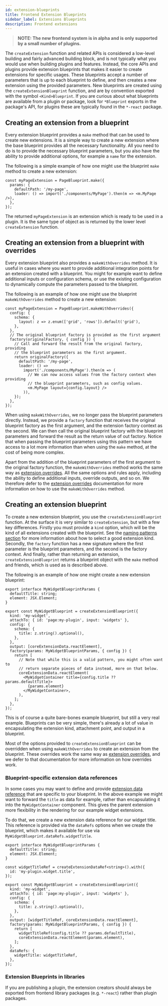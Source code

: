 ```yaml
---
id: extension-blueprints
title: Frontend Extension Blueprints
sidebar_label: Extensions Blueprints
description: Frontend extensions
---
```


> **NOTE: The new frontend system is in alpha and is only supported by a small number of plugins.**

The `createExtension` function and related APIs is considered a low-level building and fairly advanced building block, and is not typically what you would use when building plugins and features. Instead, the core APIs and plugins provide extension blueprints that makes it easier to create extensions for specific usages. These blueprints accept a number of parameters that is up to each blueprint to define, and then creates a new extension using the provided parameters. New blueprints are created using the `createExtensionBlueprint` function, and are by convention exported with the symbol `<Kind>Blueprint`. If you are curious about what blueprints are available from a plugin or package, look for `*Blueprint` exports in the package's API, for plugins these are typically found in the `*-react` package.

## Creating an extension from a blueprint

Every extension blueprint provides a `make` method that can be used to create new extensions. It is a simple way to create a new extension where the base blueprint provides all the necessary functionality. All you need to do is to provide the necessary blueprint parameters, but you also have the ability to provide additional options, for example a `name` for the extension.

The following is a simple example of how one might use the blueprint `make` method to create a new extension:

```tsx
const myPageExtension = PageBlueprint.make({
  params: {
    defaultPath: '/my-page',
    loader: () => import('./components/MyPage').then(m => <m.MyPage />),
  },
});
```

The returned `myPageExtension` is an extension which is ready to be used in a plugin. It is the same type of object as is returned by the lower level `createExtension` function.

## Creating an extension from a blueprint with overrides

Every extension blueprint also provides a `makeWithOverrides` method. It is useful in cases where you want to provide additional integration points for an extension created with a blueprint. You might for example want to define additional inputs or configuration schema, or use the existing configuration to dynamically compute the parameters passed to the blueprint.

The following is an example of how one might use the blueprint `makeWithOverrides` method to create a new extension:

```tsx
const myPageExtension = PageBlueprint.makeWithOverrides({
  config: {
    schema: {
      layout: z => z.enum(['grid', 'rows']).default('grid'),
    },
  },
  // The original blueprint factory is provided as the first argument
  factory(originalFactory, { config }) {
    // Call and forward the result from the original factory, providing
    // the blueprint parameters as the first argument.
    return originalFactory({
      defaultPath: '/my-page',
      loader: () =>
        import('./components/MyPage').then(m => (
          // We can now access values from the factory context when providing
          // the blueprint parameters, such as config values.
          <m.MyPage layout={config.layout} />
        )),
    });
  },
});
```

When using `makeWithOverrides`, we no longer pass the blueprint parameters directly. Instead, we provide a `factory` function that receives the original blueprint factory as the first argument, and the extension factory context as the second. We can then call the original blueprint factory with the blueprint parameters and forward the result as the return value of out factory. Notice that when passing the blueprint parameters using this pattern we have access to a lot more information than when using the `make` method, at the cost of being more complex.

Apart from the addition of the blueprint parameters of the first argument to the original factory function, the `makeWithOverrides` method works the same way as [extension overrides](./25-extension-overrides.md). All the same options and rules apply, including the ability to define additional inputs, override outputs, and so on. We therefore defer to the [extension overrides](./25-extension-overrides.md) documentation for more information on how to use the `makeWithOverrides` method.

## Creating an extension blueprint

To create a new extension blueprint, you use the `createExtensionBlueprint` function. At the surface it is very similar to `createExtension`, but with a few key differences. Firstly you must provide a `kind` option, which will be the kind of all extensions created with the blueprint. See the [naming patterns section](./50-naming-patterns.md) for more information about how to select a good extension kind. Secondly, the `factory` function has a new signature where the first parameter is the blueprint parameters, and the second is the factory context. And finally, rather than returning an extension, `createExtensionBlueprint` returns a blueprint object with the `make` method and friends, which is used as is described above.

The following is an example of how one might create a new extension blueprint:

```tsx
export interface MyWidgetBlueprintParams {
  defaultTitle: string;
  element: JSX.Element;
}

export const MyWidgetBlueprint = createExtensionBlueprint({
  kind: 'my-widget',
  attachTo: { id: 'page:my-plugin', input: 'widgets' },
  config: {
    schema: {
      title: z.string().optional(),
    },
  },
  output: [coreExtensionData.reactElement],
  factory(params: MyWidgetBlueprintParams, { config }) {
    return [
      // Note that while this is a valid pattern, you might often want to
      // return separate pieces of data instead, more on that below.
      coreExtensionData.reactElement(
        <MyWidgetContainer title={config.title ?? params.defaultTitle}>
          {params.element}
        </MyWidgetContainer>,
      ),
    ];
  },
});
```

This is of course a quite bare-bones example blueprint, but still a very real example. Blueprints can be very simple, there's already a lot of value in encapsulating the extension kind, attachment point, and output in a blueprint.

Most of the options provided to `createExtensionBlueprint` can be overridden when using `makeWithOverrides` to create an extension from the blueprint. These overrides work the same way as [extension overrides](./25-extension-overrides.md), and we defer to that documentation for more information on how overrides work.

### Blueprint-specific extension data references

In some cases you may want to define and provide [extension data reference](./20-extensions.md#extension-data-references) that are specific to your blueprint. In the above example we might want to forward the `title` as data for example, rather than encapsulating it into the `MyWidgetContainer` component. This gives the parent extension more flexibility in the rendering for our example widget extensions.

To do that, we create a new extension data reference for our widget title. This reference is provided via the `dataRefs` options when we create the blueprint, which makes it available for use via `MyWidgetBlueprint.dataRefs.widgetTitle`.

```tsx
export interface MyWidgetBlueprintParams {
  defaultTitle: string;
  element: JSX.Element;
}

const widgetTitleRef = createExtensionDataRef<string>().with({
  id: 'my-plugin.widget.title',
});

export const MyWidgetBlueprint = createExtensionBlueprint({
  kind: 'my-widget',
  attachTo: { id: 'page:my-plugin', input: 'widgets' },
  config: {
    schema: {
      title: z.string().optional(),
    },
  },
  output: [widgetTitleRef, coreExtensionData.reactElement],
  factory(params: MyWidgetBlueprintParams, { config }) {
    return [
      widgetTitleRef(config.title ?? params.defaultTitle),
      coreExtensionData.reactElement(params.element),
    ];
  },
  dataRefs: {
    widgetTitle: widgetTitleRef,
  },
});
```

### Extension Blueprints in libraries

If you are publishing a plugin, the extension creators should always be exported from frontend library packages (e.g. `*-react`) rather than plugin packages.

